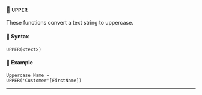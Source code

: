 ### 📌 `UPPER`

These functions convert a text string to uppercase.

#### 🔧 Syntax

```
UPPER(<text>)
```

#### 📝 Example

```dax
Uppercase Name = 
UPPER('Customer'[FirstName])
```

---
